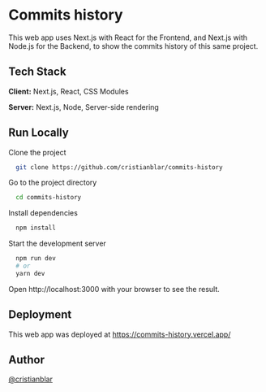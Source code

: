 
# Commits history

This web app uses Next.js with React for the Frontend, and Next.js with Node.js for the Backend, to show the commits history of this same project.
## Tech Stack

**Client:** Next.js, React, CSS Modules

**Server:** Next.js, Node, Server-side rendering


## Run Locally

Clone the project

```bash
  git clone https://github.com/cristianblar/commits-history
```

Go to the project directory

```bash
  cd commits-history
```

Install dependencies

```bash
  npm install
```

Start the development server

```bash
  npm run dev
  # or
  yarn dev
```

Open http://localhost:3000 with your browser to see the result.

## Deployment

This web app was deployed at https://commits-history.vercel.app/
## Author

[@cristianblar](https://github.com/cristianblar)

